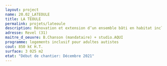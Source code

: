 ```yaml
---
layout: project
name: 20.02_LATEOULE
title: LA TEOULE
permalink: projets/lateoule
description: Rénovation et extension d’un ensemble bâti en habitat inclusif et tiers-lieu
adresse: Revel (31)
maitre_d_oeuvre: B.Chanson (mandataire) + studio.AQUI
programme: logements inclusif pour adultes autistes
cout: 850 k€ H.T.
surface: 3 025 m2
etat: "Début de chantier: Décembre 2021"
---
```

